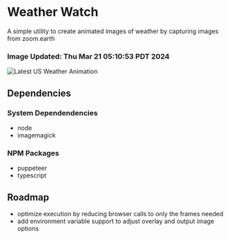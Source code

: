# Weather Watch

A simple utility to create animated images of weather by capturing images from zoom.earth

### Image Updated: Thu Mar 21 05:10:53 PDT 2024

![Latest US Weather Animation](animations/2024-03-21.webp)

## Dependencies
### System Dependendencies
* node
* imagemagick
### NPM Packages
* puppeteer
* typescript

## Roadmap
* optimize execution by reducing browser calls to only the frames needed
* add environment variable support to adjust overlay and output image options
